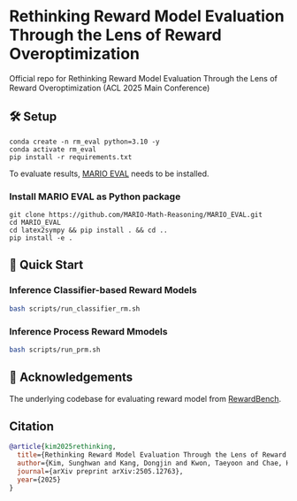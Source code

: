 # Rethinking Reward Model Evaluation Through the Lens of Reward Overoptimization

Official repo for Rethinking Reward Model Evaluation Through the Lens of Reward Overoptimization (ACL 2025 Main Conference)

## 🛠️ Setup

```shell
conda create -n rm_eval python=3.10 -y
conda activate rm_eval
pip install -r requirements.txt
```

To evaluate results, [MARIO EVAL](https://github.com/MARIO-Math-Reasoning/MARIO_EVAL) needs to be installed. 
### Install MARIO EVAL as Python package
```shell
git clone https://github.com/MARIO-Math-Reasoning/MARIO_EVAL.git
cd MARIO_EVAL
cd latex2sympy && pip install . && cd ..
pip install -e .
```


## 🚀 Quick Start
### Inference Classifier-based Reward Models
```bash
bash scripts/run_classifier_rm.sh
```

### Inference Process Reward Mmodels
```bash
bash scripts/run_prm.sh
```


## 👏 Acknowledgements

The underlying codebase for evaluating reward model from [RewardBench](https://github.com/allenai/reward-bench).


## Citation 

```bibtex
@article{kim2025rethinking,
  title={Rethinking Reward Model Evaluation Through the Lens of Reward Overoptimization},
  author={Kim, Sunghwan and Kang, Dongjin and Kwon, Taeyoon and Chae, Hyungjoo and Lee, Dongha and Yeo, Jinyoung},
  journal={arXiv preprint arXiv:2505.12763},
  year={2025}
}
```
